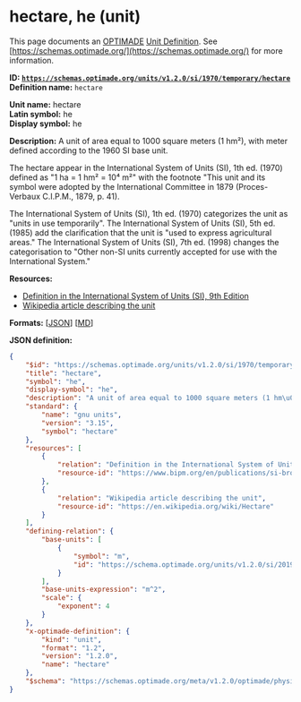 # hectare, he (unit)
This page documents an [OPTIMADE](https://www.optimade.org/) [Unit Definition](https://schemas.optimade.org/#definitions). See [https://schemas.optimade.org/](https://schemas.optimade.org/) for more information.

**ID: [`https://schemas.optimade.org/units/v1.2.0/si/1970/temporary/hectare`](https://schemas.optimade.org/units/v1.2.0/si/1970/temporary/hectare)**  
**Definition name:** `hectare`

**Unit name:** hectare  
**Latin symbol:** he  
**Display symbol:** he  
  
**Description:** A unit of area equal to 1000 square meters (1 hm²), with meter defined according to the 1960 SI base unit.

The hectare appear in the International System of Units (SI), 1th ed. (1970) defined as "1 ha = 1 hm² = 10⁴ m²" with the footnote "This unit and its symbol were adopted by the International Committee in 1879 (Proces-Verbaux C.I.P.M., 1879, p. 41).

The International System of Units (SI), 1th ed. (1970) categorizes the unit as "units in use temporarily".
The International System of Units (SI), 5th ed. (1985) add the clarification that the unit is "used to express agricultural areas."
The International System of Units (SI), 7th ed. (1998) changes the categorisation to "Other non-SI units currently accepted for use with the International System."

**Resources:**

- [Definition in the International System of Units (SI), 9th Edition](https://www.bipm.org/en/publications/si-brochure)
- [Wikipedia article describing the unit](https://en.wikipedia.org/wiki/Hectare)


**Formats:** [[JSON](hectare.json)] [[MD](hectare.md)]

**JSON definition:**

``` json
{
    "$id": "https://schemas.optimade.org/units/v1.2.0/si/1970/temporary/hectare",
    "title": "hectare",
    "symbol": "he",
    "display-symbol": "he",
    "description": "A unit of area equal to 1000 square meters (1 hm\u00b2), with meter defined according to the 1960 SI base unit.\n\nThe hectare appear in the International System of Units (SI), 1th ed. (1970) defined as \"1 ha = 1 hm\u00b2 = 10\u2074 m\u00b2\" with the footnote \"This unit and its symbol were adopted by the International Committee in 1879 (Proces-Verbaux C.I.P.M., 1879, p. 41).\n\nThe International System of Units (SI), 1th ed. (1970) categorizes the unit as \"units in use temporarily\".\nThe International System of Units (SI), 5th ed. (1985) add the clarification that the unit is \"used to express agricultural areas.\"\nThe International System of Units (SI), 7th ed. (1998) changes the categorisation to \"Other non-SI units currently accepted for use with the International System.\"",
    "standard": {
        "name": "gnu units",
        "version": "3.15",
        "symbol": "hectare"
    },
    "resources": [
        {
            "relation": "Definition in the International System of Units (SI), 9th Edition",
            "resource-id": "https://www.bipm.org/en/publications/si-brochure"
        },
        {
            "relation": "Wikipedia article describing the unit",
            "resource-id": "https://en.wikipedia.org/wiki/Hectare"
        }
    ],
    "defining-relation": {
        "base-units": [
            {
                "symbol": "m",
                "id": "https://schema.optimade.org/units/v1.2.0/si/2019/base/metre"
            }
        ],
        "base-units-expression": "m^2",
        "scale": {
            "exponent": 4
        }
    },
    "x-optimade-definition": {
        "kind": "unit",
        "format": "1.2",
        "version": "1.2.0",
        "name": "hectare"
    },
    "$schema": "https://schemas.optimade.org/meta/v1.2.0/optimade/physical_unit_definition.md"
}
```